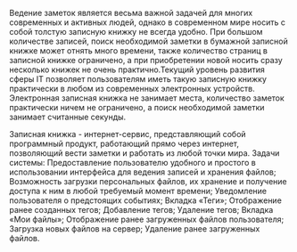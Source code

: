 Ведение заметок является весьма важной задачей для многих современных и активных людей, однако в современном мире носить с собой толстую записную книжку не всегда удобно. При большом количестве записей, поиск необходимой заметки в бумажной записной книжке может отнять много времени, также количество страниц в записной книжке ограничено, а при приобретении новой носить сразу несколько книжек не очень практично.Текущий уровень развития сферы IT позволяет пользователям иметь такую записную книжку практически в любом из современных электронных устройств. Электронная записная книжка не занимает места, количество заметок практически ничем не ограничено, а поиск необходимой заметки занимает считанные секунды.

Записная книжка - интернет-сервис, представляющий собой программный продукт, работающий прямо через интернет, позволяющий вести заметки и работать из любой точки мира.
Задачи системы:
Предоставление пользователю удобного и простого в использовании интерфейса для ведения записей и хранения файлов;
Возможность загрузки персональных файлов, их хранение и получение доступа к ним в любой требуемый момент времени;
Уведомление пользователя о предстоящих событиях;
Вкладка «Теги»;
Отображение ранее созданных тегов;
Добавление тегов;
Удаление тегов;
Вкладка «Мои файлы»;
Отображение ранее загруженных файлов пользователя;
Загрузка новых файлов на сервер;
Удаление ранее загруженных файлов.
